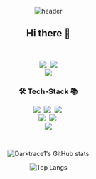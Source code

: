<div align="center">
  
![header](https://capsule-render.vercel.app/api?type=waving&color=gradient&height=250&section=header&text=%20Jin%20Bum%20Kim&&fontAlignY=45&fontSize=85&fontColor=89f7fe)
  
<h2 align="center">Hi there 👋</h2>
<br>
<p align="center">
  <a href="https://www.instagram.com/kk_jybl/"><img src="https://img.shields.io/badge/Instagram-E4405F?style=flat-square&logo=Instagram&logoColor=white&link=https://www.instagram.com/kk_jbyl/"/></a>&nbsp
  <a href="mailto:jinbum9958@gmail.com"><img src="https://img.shields.io/badge/Gmail-d14836?style=flat-square&logo=Gmail&logoColor=white&link=jinbum9958@gmail.com"/></a>
  <br>
  <a href="https://hits.seeyoufarm.com"><img src="https://hits.seeyoufarm.com/api/count/incr/badge.svg?url=https%3A%2F%2Fgithub.com%2FDarktrace1&count_bg=%23C868F0&title_bg=%23555555&icon=github.svg&icon_color=%23E7E7E7&title=hits&edge_flat=false"/></a>
</p>

<h3 align="center">🛠 Tech-Stack 📚</h3>

<p align="center">
  <img src="https://img.shields.io/badge/HTML-E34F26?style=flat-square&logo=HTML5&logoColor=white"/>&nbsp
  <img src="https://img.shields.io/badge/CSS-1572B6?style=flat-square&logo=CSS3&logoColor=white"/>&nbsp
  <img src="https://img.shields.io/badge/Javascript-ffb13b?style=flat-square&logo=javascript&logoColor=white"/></a>&nbsp 
  <br>
  <img src="https://img.shields.io/badge/C-A8B9CC?style=flat-square&logo=C&logoColor=white"/></a>&nbsp 
  <img src="https://img.shields.io/badge/C++-00599C?style=flat-square&logo=C%2B%2B&logoColor=white"/></a>&nbsp 
  <br>
  <img src="https://img.shields.io/badge/Git-F05032?style=flat&logo=Git&logoColor=white"> 
</p>

<br>

<p align="right">
  
  ![Darktrace1's GitHub stats](https://github-readme-stats.vercel.app/api?username=Darktrace1&theme=radical)
  
  ![Top Langs](https://github-readme-stats.vercel.app/api/top-langs/?username=Darktrace1&layout=compact)
  
</p>
</div>
